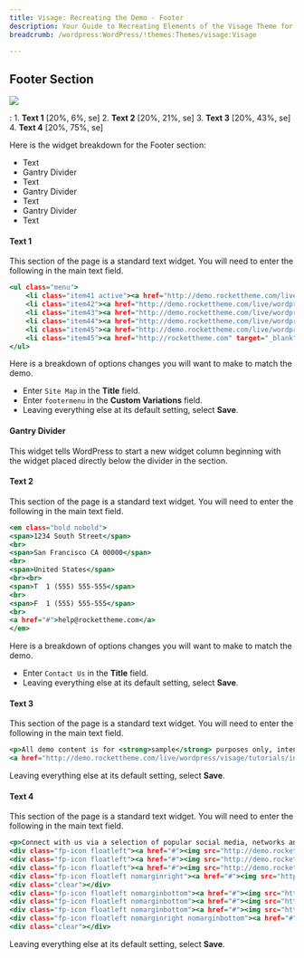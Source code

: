 ```yaml
---
title: Visage: Recreating the Demo - Footer
description: Your Guide to Recreating Elements of the Visage Theme for WordPress
breadcrumb: /wordpress:WordPress/!themes:Themes/visage:Visage

---
```


Footer Section
-----

![][demo1]

:   1. **Text 1** [20%, 6%, se]
    2. **Text 2** [20%, 21%, se]
    3. **Text 3** [20%, 43%, se]
    4. **Text 4** [20%, 75%, se]

Here is the widget breakdown for the Footer section:

* Text
* Gantry Divider
* Text
* Gantry Divider
* Text
* Gantry Divider
* Text

#### Text 1

This section of the page is a standard text widget. You will need to enter the following in the main text field.

~~~ .html
<ul class="menu">
    <li class="item41 active"><a href="http://demo.rockettheme.com/live/wordpress/visage/"><span>Home</span></a></li>
    <li class="item42"><a href="http://demo.rockettheme.com/live/wordpress/visage/features/"><span>Features</span></a></li>
    <li class="item43"><a href="http://demo.rockettheme.com/live/wordpress/visage/plugins/"><span>Plugins</span></a></li>
    <li class="item44"><a href="http://demo.rockettheme.com/live/wordpress/visage/tutorials/"><span>Tutorials</span></a></li>
    <li class="item45"><a href="http://demo.rockettheme.com/live/wordpress/visage/preset-styles/"><span>Styles</span></a></li>
    <li class="item45"><a href="http://rockettheme.com" target="_blank"><span>RocketTheme</span></a></li>
</ul>
~~~

Here is a breakdown of options changes you will want to make to match the demo.

* Enter `Site Map` in the **Title** field.
* Enter `footermenu` in the **Custom Variations** field.
* Leaving everything else at its default setting, select **Save**.

#### Gantry Divider

This widget tells WordPress to start a new widget column beginning with the widget placed directly below the divider in the section.

#### Text 2

This section of the page is a standard text widget. You will need to enter the following in the main text field.

~~~ .html
<em class="bold nobold">
<span>1234 South Street</span>
<br>
<span>San Francisco CA 00000</span>
<br>
<span>United States</span>
<br><br>
<span>T  1 (555) 555-555</span>
<br>
<span>F  1 (555) 555-555</span>
<br>
<a href="#">help@rockettheme.com</a>
</em>
~~~

Here is a breakdown of options changes you will want to make to match the demo.

* Enter `Contact Us` in the **Title** field.
* Leaving everything else at its default setting, select **Save**.

#### Text 3

This section of the page is a standard text widget. You will need to enter the following in the main text field.

~~~ .html
<p>All demo content is for <strong>sample</strong> purposes only, intended to represent a live site. All images are the copyright of their respective owners. Please download the <strong>RocketLauncher</strong> pack to install a copy of the demo.</p>
<a href="http://demo.rockettheme.com/live/wordpress/visage/tutorials/installation/" class="readon"><span>Read More</span></a>
~~~

Leaving everything else at its default setting, select **Save**.

#### Text 4

This section of the page is a standard text widget. You will need to enter the following in the main text field.

~~~ .html
<p>Connect with us via a selection of popular social media, networks and other platforms.</p>
<div class="fp-icon floatleft"><a href="#"><img src="http://demo.rockettheme.com/live/wordpress/visage/wp-content/rockettheme/rt_visage_wp/frontpage/icon1.png" alt="icon"></a></div>
<div class="fp-icon floatleft"><a href="#"><img src="http://demo.rockettheme.com/live/wordpress/visage/wp-content/rockettheme/rt_visage_wp/frontpage/icon2.png" alt="icon"></a></div>
<div class="fp-icon floatleft"><a href="#"><img src="http://demo.rockettheme.com/live/wordpress/visage/wp-content/rockettheme/rt_visage_wp/frontpage/icon3.png" alt="icon"></a></div>
<div class="fp-icon floatleft nomarginright"><a href="#"><img src="http://demo.rockettheme.com/live/wordpress/visage/wp-content/rockettheme/rt_visage_wp/frontpage/icon4.png" alt="icon"></a></div>
<div class="clear"></div>
<div class="fp-icon floatleft nomarginbottom"><a href="#"><img src="http://demo.rockettheme.com/live/wordpress/visage/wp-content/rockettheme/rt_visage_wp/frontpage/icon5.png" alt="icon"></a></div>
<div class="fp-icon floatleft nomarginbottom"><a href="#"><img src="http://demo.rockettheme.com/live/wordpress/visage/wp-content/rockettheme/rt_visage_wp/frontpage/icon6.png" alt="icon"></a></div>
<div class="fp-icon floatleft nomarginbottom"><a href="#"><img src="http://demo.rockettheme.com/live/wordpress/visage/wp-content/rockettheme/rt_visage_wp/frontpage/icon7.png" alt="icon"></a></div>
<div class="fp-icon floatleft nomarginright nomarginbottom"><a href="#"><img src="http://demo.rockettheme.com/live/wordpress/visage/wp-content/rockettheme/rt_visage_wp/frontpage/icon8.png" alt="icon"></a></div>
<div class="clear"></div>
~~~

Leaving everything else at its default setting, select **Save**.

[demo1]: assets/demo_11.jpeg
